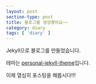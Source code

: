 ```yaml
---
layout: post
section-type: post
title: 블로그를 생성했어요~~
category: diary
tags: [ 'diary' ]
---
```


Jekyll으로 블로그를 만들었습니다.

테마는 [personal-jekyll-theme](https://github.com/PanosSakkos/personal-jekyll-theme)입니다.

이제 열심히 포스팅을 해봅시다!!!
